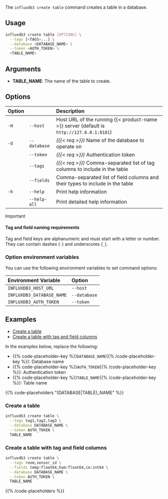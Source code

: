 
The `influxdb3 create table` command creates a table in a database.

## Usage

<!--pytest.mark.skip-->

```bash
influxdb3 create table [OPTIONS] \
  --tags [<TAGS>...] \
  --database <DATABASE_NAME> \
  --token <AUTH_TOKEN> \
  <TABLE_NAME>
```

## Arguments

- **TABLE_NAME**: The name of the table to create.

## Options

| Option |              | Description                                                                              |
| :----- | :----------- | :--------------------------------------------------------------------------------------- |
| `-H`   | `--host`     | Host URL of the running {{< product-name >}} server (default is `http://127.0.0.1:8181`) |
| `-d`   | `--database` | _({{< req >}})_ Name of the database to operate on                                       |
|        | `--token`    | _({{< req >}})_ Authentication token                                                     |
|        | `--tags`     | _({{< req >}})_ Comma-separated list of tag columns to include in the table              |
|        | `--fields`   | Comma-separated list of field columns and their types to include in the table            |
| `-h`   | `--help`     | Print help information                                                                   |
|        | `--help-all` | Print detailed help information                                                          |

> [!Important]
>
> #### Tag and field naming requirements
> 
> Tag and field keys are alphanumeric and must start with a letter or number.
> They can contain dashes (`-`) and underscores (`_`).

### Option environment variables

You can use the following environment variables to set command options:

| Environment Variable      | Option       |
| :------------------------ | :----------- |
| `INFLUXDB3_HOST_URL`      | `--host`     |
| `INFLUXDB3_DATABASE_NAME` | `--database` |
| `INFLUXDB3_AUTH_TOKEN`    | `--token`    |

## Examples

- [Create a table](#create-a-table)
- [Create a table with tag and field columns](#create-a-table-with-tag-and-field-columns)

In the examples below, replace the following:

- {{% code-placeholder-key %}}`DATABASE_NAME`{{% /code-placeholder-key %}}:
  Database name
- {{% code-placeholder-key %}}`AUTH_TOKEN`{{% /code-placeholder-key %}}: 
  Authentication token
- {{% code-placeholder-key %}}`TABLE_NAME`{{% /code-placeholder-key %}}: 
  Table name

{{% code-placeholders "(DATABASE|TABLE)_NAME" %}}

### Create a table

```bash
influxdb3 create table \
  --tags tag1,tag2,tag3 \
  --database DATABASE_NAME \
  --token AUTH_TOKEN \
  TABLE_NAME
```

### Create a table with tag and field columns

<!--pytest.mark.skip-->

```bash
influxdb3 create table \
  --tags room,sensor_id \
  --fields temp:float64,hum:float64,co:int64 \
  --database DATABASE_NAME \
  --token AUTH_TOKEN \
  TABLE_NAME
```

{{% /code-placeholders %}}
